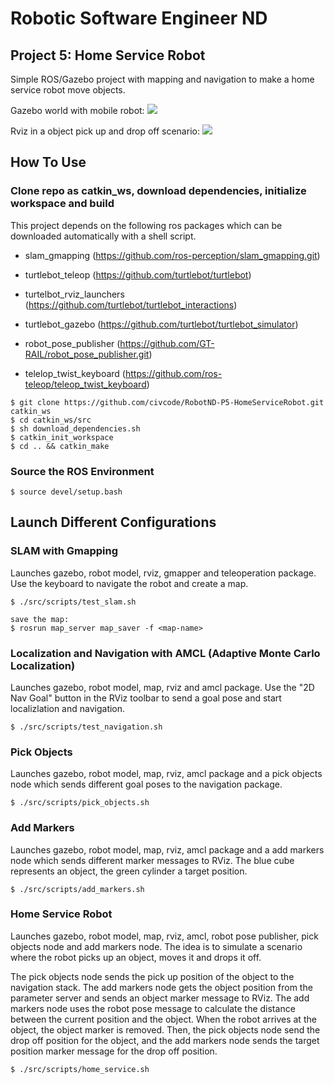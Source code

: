 # Robotic Software Engineer ND 
## Project 5: Home Service Robot

[image1]: ./img/RobotND-Project5-Gazebo-World.png  " "
[image2]: ./img/RobotND-Project5-RVIZ.gif " "

Simple ROS/Gazebo project with mapping and navigation to make a home service robot move objects.  

Gazebo world with mobile robot:
![][image1]

Rviz in a object pick up and drop off scenario:
![][image2]


## How To Use

### Clone repo as catkin_ws, download dependencies, initialize workspace and build
This project depends on the following ros packages which can be downloaded automatically with a shell script.

- slam_gmapping (https://github.com/ros-perception/slam_gmapping.git)

- turtlebot_teleop (https://github.com/turtlebot/turtlebot)

- turtelbot_rviz_launchers (https://github.com/turtlebot/turtlebot_interactions)

- turtlebot_gazebo (https://github.com/turtlebot/turtlebot_simulator)

- robot_pose_publisher (https://github.com/GT-RAIL/robot_pose_publisher.git)

- telelop_twist_keyboard (https://github.com/ros-teleop/teleop_twist_keyboard)

```
$ git clone https://github.com/civcode/RobotND-P5-HomeServiceRobot.git catkin_ws
$ cd catkin_ws/src 
$ sh download_dependencies.sh
$ catkin_init_workspace
$ cd .. && catkin_make
```

### Source the ROS Environment

```
$ source devel/setup.bash
```

## Launch Different Configurations

### SLAM with Gmapping 
Launches gazebo, robot model, rviz, gmapper and teleoperation package. Use the keyboard to navigate the robot and create a map.

```
$ ./src/scripts/test_slam.sh 

save the map:
$ rosrun map_server map_saver -f <map-name>
```

### Localization and Navigation with AMCL (Adaptive Monte Carlo Localization)
Launches gazebo, robot model, map, rviz and amcl package. Use the "2D Nav Goal" button in the RViz toolbar to send a goal pose and start localizlation and navigation. 

```
$ ./src/scripts/test_navigation.sh
```

### Pick Objects 
Launches gazebo, robot model, map, rviz, amcl package and a pick objects node which sends different goal poses to the navigation package.

```
$ ./src/scripts/pick_objects.sh    
```

### Add Markers
Launches gazebo, robot model, map, rviz, amcl package and a add markers node which sends different marker messages to RViz. The blue cube represents an object, the green cylinder a target position.

```
$ ./src/scripts/add_markers.sh         
```

### Home Service Robot
Launches gazebo, robot model, map, rviz, amcl, robot pose publisher, pick objects node and add markers node. The idea is to simulate a scenario where the robot picks up an object, moves it and drops it off.   

The pick objects node sends the pick up position of the object to the navigation stack. The add markers node gets the object position from the parameter server and sends an object marker message to RViz. The add markers node uses the robot pose message to calculate the distance between the current position and the object. When the robot arrives at the object, the object marker is removed. Then, the pick objects node send the drop off position for the object, and the add markers node sends the target position marker message for the drop off position.  

```
$ ./src/scripts/home_service.sh            
```

